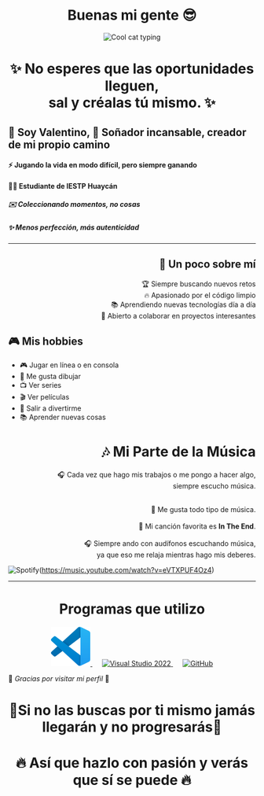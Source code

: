 <h1 align="center">Buenas mi gente 😎</h1>


<p align="center">
  <img src="https://media.giphy.com/media/JIX9t2j0ZTN9S/giphy.gif" alt="Cool cat typing" width="400"/>
</p>
<h1 align="center">
  ✨ <b>No esperes que las oportunidades lleguen,<br>sal y créalas tú mismo.</b> ✨
</h1>



 ## 🚀 Soy Valentino, 🌟 Soñador incansable, creador de mi propio camino   
#### ⚡ Jugando la vida en modo difícil, pero siempre ganando
#### 👨‍🎓 Estudiante de IESTP Huaycán  
##### ✉️ Coleccionando momentos, no cosas 
##### ✨ Menos perfección, más autenticidad
 

---


<h2 align="right">🎯 Un poco sobre mí</h2>

<p align="right">
  🏆 Siempre buscando nuevos retos <br>
  🔥 Apasionado por el código limpio <br>
  📚 Aprendiendo nuevas tecnologías día a día <br>
  🤝 Abierto a colaborar en proyectos interesantes
</p>



## 🎮 Mis hobbies  

- 🎮 Jugar en línea o en consola  
- 🎨 Me gusta dibujar  
- 📺 Ver series  
- 🎬 Ver películas  
- 🎉 Salir a divertirme  
- 📚 Aprender nuevas cosas

<div align="right">

<h1>🎶 Mi Parte de la Música</h1>

🎧 Cada vez que hago mis trabajos o me pongo a hacer algo,  
siempre escucho música. <br><br>

🎼 Me gusta todo tipo de música. <br>  
🎵 Mi canción favorita es <strong>In The End</strong>. <br>  
🎧 Siempre ando con audífonos escuchando música,  
ya que eso me relaja mientras hago mis deberes.  

</div>

![Spotify](https://novatorem.vercel.app/api/spotify)(https://music.youtube.com/watch?v=eVTXPUF4Oz4)


















---
<h1 align="center">Programas que utilizo</h1>

<p align="center">
  <a href="https://code.visualstudio.com/">
    <img src="https://raw.githubusercontent.com/devicons/devicon/master/icons/vscode/vscode-original.svg" 
         alt="VS Code" width="80" height="80">
  </a>
  &nbsp;&nbsp;&nbsp;&nbsp;
  <a href="https://visualstudio.microsoft.com/">
    <img src="https://cdn.jsdelivr.net/gh/devicons/devicon/icons/visualstudio/visualstudio-plain.svg" 
         alt="Visual Studio 2022" width="80" height="80">
  </a>
  &nbsp;&nbsp;&nbsp;&nbsp;
  <a href="https://github.com/">
    <img src="https://cdn.jsdelivr.net/gh/devicons/devicon/icons/github/github-original.svg" 
         alt="GitHub" width="80" height="80">
  </a>
</p>







🎉 *Gracias por visitar mi perfil* 🚀 
<h1 align="center">
  🚀<b>Si no las buscas por ti mismo jamás llegarán y no progresarás</b>🚀
</h1>

<h1 align="center">
  🔥 <b>Así que hazlo con pasión y verás que sí se puede</b> 🔥
</h1>







